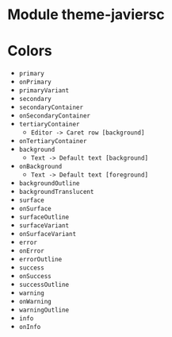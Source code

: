 # Module theme-javiersc

# Colors

- `primary`
- `onPrimary`
- `primaryVariant`
- `secondary`
- `secondaryContainer`
- `onSecondaryContainer`
- `tertiaryContainer`
    - `Editor -> Caret row [background]`
- `onTertiaryContainer`
- `background`
    - `Text -> Default text [background]`
- `onBackground`
    - `Text -> Default text [foreground]`
- `backgroundOutline`
- `backgroundTranslucent`
- `surface`
- `onSurface`
- `surfaceOutline`
- `surfaceVariant`
- `onSurfaceVariant`
- `error`
- `onError`
- `errorOutline`
- `success`
- `onSuccess`
- `successOutline`
- `warning`
- `onWarning`
- `warningOutline`
- `info`
- `onInfo`
